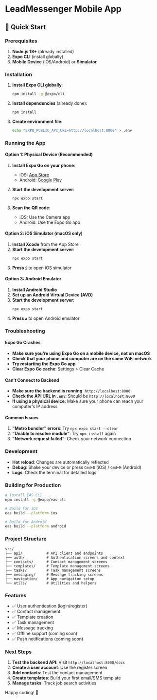 # LeadMessenger Mobile App

## 🚀 Quick Start

### Prerequisites

1. **Node.js 18+** (already installed)
2. **Expo CLI** (install globally)
3. **Mobile Device** (iOS/Android) or **Simulator**

### Installation

1. **Install Expo CLI globally**:
   ```bash
   npm install -g @expo/cli
   ```

2. **Install dependencies** (already done):
   ```bash
   npm install
   ```

3. **Create environment file**:
   ```bash
   echo "EXPO_PUBLIC_API_URL=http://localhost:8000" > .env
   ```

### Running the App

#### Option 1: Physical Device (Recommended)

1. **Install Expo Go on your phone**:
   - iOS: [App Store](https://apps.apple.com/app/expo-go/id982107779)
   - Android: [Google Play](https://play.google.com/store/apps/details?id=host.exp.exponent)

2. **Start the development server**:
   ```bash
   npx expo start
   ```

3. **Scan the QR code**:
   - iOS: Use the Camera app
   - Android: Use the Expo Go app

#### Option 2: iOS Simulator (macOS only)

1. **Install Xcode** from the App Store
2. **Start the development server**:
   ```bash
   npx expo start
   ```
3. **Press `i`** to open iOS simulator

#### Option 3: Android Emulator

1. **Install Android Studio**
2. **Set up an Android Virtual Device (AVD)**
3. **Start the development server**:
   ```bash
   npx expo start
   ```
4. **Press `a`** to open Android emulator

### Troubleshooting

#### Expo Go Crashes

- **Make sure you're using Expo Go on a mobile device, not on macOS**
- **Check that your phone and computer are on the same WiFi network**
- **Try restarting the Expo Go app**
- **Clear Expo Go cache**: Settings > Clear Cache

#### Can't Connect to Backend

- **Make sure the backend is running**: `http://localhost:8000`
- **Check the API URL in `.env`**: Should be `http://localhost:8000`
- **If using a physical device**: Make sure your phone can reach your computer's IP address

#### Common Issues

1. **"Metro bundler" errors**: Try `npx expo start --clear`
2. **"Unable to resolve module"**: Try `npm install` again
3. **"Network request failed"**: Check your network connection

### Development

- **Hot reload**: Changes are automatically reflected
- **Debug**: Shake your device or press `Cmd+D` (iOS) / `Cmd+M` (Android)
- **Logs**: Check the terminal for detailed logs

### Building for Production

```bash
# Install EAS CLI
npm install -g @expo/eas-cli

# Build for iOS
eas build --platform ios

# Build for Android
eas build --platform android
```

### Project Structure

```
src/
├── api/           # API client and endpoints
├── auth/          # Authentication screens and context
├── contacts/      # Contact management screens
├── templates/     # Template management screens
├── tasks/         # Task management screens
├── messaging/     # Message tracking screens
├── navigation/    # App navigation setup
└── utils/         # Utilities and helpers
```

### Features

- ✅ User authentication (login/register)
- ✅ Contact management
- ✅ Template creation
- ✅ Task management
- ✅ Message tracking
- ✅ Offline support (coming soon)
- ✅ Push notifications (coming soon)

### Next Steps

1. **Test the backend API**: Visit `http://localhost:8000/docs`
2. **Create a user account**: Use the register screen
3. **Add contacts**: Test the contact management
4. **Create templates**: Build your first email/SMS template
5. **Manage tasks**: Track job search activities

Happy coding! 🚀
